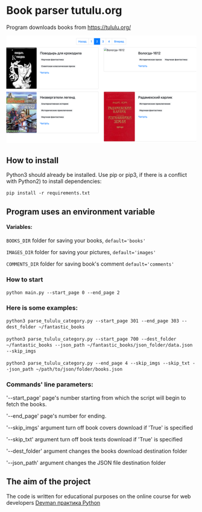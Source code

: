 # Book parser tutulu.org

Program downloads books from https://tululu.org/


![img.png](img.png)


## How to install

Python3 should already be installed. 
Use pip or pip3, if there is a conflict with Python2) to install dependencies:

```
pip install -r requirements.txt
```

## Program uses an environment variable

#### Variables:

`BOOKS_DIR` folder for saving your books, `default='books'`

`IMAGES_DIR` folder for saving your pictures, `default='images'`

`COMMENTS_DIR` folder for saving book's comment `default='comments'`

### How to start

```
python main.py --start_page 0 --end_page 2

```

### Here is some examples:
```
python3 parse_tululu_category.py --start_page 301 --end_page 303 --dest_folder ~/fantastic_books

python3 parse_tululu_category.py --start_page 700 --dest_folder ~/fantastic_books --json_path ~/fantastic_books/json_folder/data.json --skip_imgs

python3 parse_tululu_category.py --end_page 4 --skip_imgs --skip_txt --json_path ~/path/to/json/folder/books.json
```

### Commands' line parameters:

'--start_page' page's number starting from which the script will begin to fetch the books.

'--end_page' page's number for ending.

'--skip_imgs' argument turn off book covers download if 'True' is specified

'--skip_txt' argument turn off book texts download if 'True' is specified

'--dest_folder' argument changes the books download destination folder

'--json_path' argument changes the JSON file destination folder

## The aim of the project 
The code is written for educational purposes on the online course for web developers [Devman практика Python](https://dvmn.org/)

